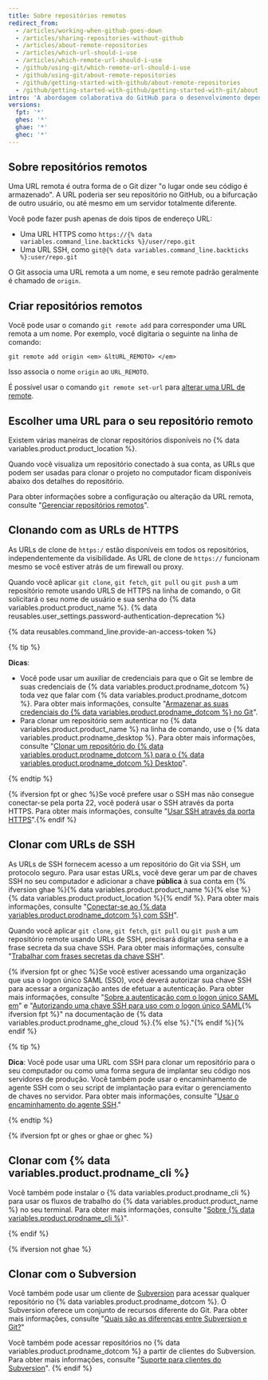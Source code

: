 ```yaml
---
title: Sobre repositórios remotos
redirect_from:
  - /articles/working-when-github-goes-down
  - /articles/sharing-repositories-without-github
  - /articles/about-remote-repositories
  - /articles/which-url-should-i-use
  - /articles/which-remote-url-should-i-use
  - /github/using-git/which-remote-url-should-i-use
  - /github/using-git/about-remote-repositories
  - /github/getting-started-with-github/about-remote-repositories
  - /github/getting-started-with-github/getting-started-with-git/about-remote-repositories
intro: 'A abordagem colaborativa do GitHub para o desenvolvimento depende da publicação de commits do seu repositório local para {% data variables.product.product_name %} para que outras pessoas visualizem, façam buscas e atualizações.'
versions:
  fpt: '*'
  ghes: '*'
  ghae: '*'
  ghec: '*'
---
```


## Sobre repositórios remotos

Uma URL remota é outra forma de o Git dizer "o lugar onde seu código é armazenado". A URL poderia ser seu repositório no GitHub, ou a bifurcação de outro usuário, ou até mesmo em um servidor totalmente diferente.

Você pode fazer push apenas de dois tipos de endereço URL:

* Uma URL HTTPS como `https://{% data variables.command_line.backticks %}/user/repo.git`
* Uma URL SSH, como `git@{% data variables.command_line.backticks %}:user/repo.git`

O Git associa uma URL remota a um nome, e seu remote padrão geralmente é chamado de `origin`.

## Criar repositórios remotos

Você pode usar o comando `git remote add` para corresponder uma URL remota a um nome. Por exemplo, você digitaria o seguinte na linha de comando:

```shell
git remote add origin <em> &ltURL_REMOTO> </em>
```

Isso associa o nome `origin` ao `URL_REMOTO`.

É possível usar o comando `git remote set-url` para [alterar uma URL de remote](/github/getting-started-with-github/managing-remote-repositories).

## Escolher uma URL para o seu repositório remoto

Existem várias maneiras de clonar repositórios disponíveis no {% data variables.product.product_location %}.

Quando você visualiza um repositório conectado à sua conta, as URLs que podem ser usadas para clonar o projeto no computador ficam disponíveis abaixo dos detalhes do repositório.

Para obter informações sobre a configuração ou alteração da URL remota, consulte "[Gerenciar repositórios remotos](/github/getting-started-with-github/managing-remote-repositories)".

## Clonando com as URLs de HTTPS

As URLs de clone de `https:/` estão disponíveis em todos os repositórios, independentemente da visibilidade. As URL de clone de `https://` funcionam mesmo se você estiver atrás de um firewall ou proxy.

Quando você aplicar `git clone`, `git fetch`, `git pull` ou `git push` a um repositório remote usando URLS de HTTPS na linha de comando, o Git solicitará o seu nome de usuário e sua senha do {% data variables.product.product_name %}. {% data reusables.user_settings.password-authentication-deprecation %}

{% data reusables.command_line.provide-an-access-token %}

{% tip %}

**Dicas**:
- Você pode usar um auxiliar de credenciais para que o Git se lembre de suas credenciais de {% data variables.product.prodname_dotcom %} toda vez que falar com {% data variables.product.prodname_dotcom %}. Para obter mais informações, consulte "[Armazenar as suas credenciais do {% data variables.product.prodname_dotcom %} no Git](/github/getting-started-with-github/caching-your-github-credentials-in-git)".
- Para clonar um repositório sem autenticar no {% data variables.product.product_name %} na linha de comando, use o {% data variables.product.prodname_desktop %}. Para obter mais informações, consulte "[Clonar um repositório do {% data variables.product.prodname_dotcom %} para o {% data variables.product.prodname_dotcom %} Desktop](/desktop/contributing-to-projects/cloning-a-repository-from-github-to-github-desktop)".

{% endtip %}

 {% ifversion fpt or ghec %}Se você prefere usar o SSH mas não consegue conectar-se pela porta 22, você poderá usar o SSH através da porta HTTPS. Para obter mais informações, consulte "[Usar SSH através da porta HTTPS](/github/authenticating-to-github/using-ssh-over-the-https-port)".{% endif %}

## Clonar com URLs de SSH

As URLs de SSH fornecem acesso a um repositório do Git via SSH, um protocolo seguro. Para usar estas URLs, você deve gerar um par de chaves SSH no seu computador e adicionar a chave **pública** à sua conta em {% ifversion ghae %}{% data variables.product.product_name %}{% else %}{% data variables.product.product_location %}{% endif %}. Para obter mais informações, consulte "[Conectar-se ao {% data variables.product.prodname_dotcom %} com SSH](/github/authenticating-to-github/connecting-to-github-with-ssh)".

Quando você aplicar `git clone`, `git fetch`, `git pull` ou `git push` a um repositório remote usando URLs de SSH, precisará digitar uma senha e a frase secreta da sua chave SSH. Para obter mais informações, consulte "[Trabalhar com frases secretas da chave SSH](/github/authenticating-to-github/working-with-ssh-key-passphrases)".

{% ifversion fpt or ghec %}Se você estiver acessando uma organização que usa o logon único SAML (SSO), você deverá autorizar sua chave SSH para acessar a organização antes de efetuar a autenticação. Para obter mais informações, consulte "[Sobre a autenticação com o logon único SAML em](/enterprise-cloud@latest/authentication/authenticating-with-saml-single-sign-on/about-authentication-with-saml-single-sign-on)" e "[Autorizando uma chave SSH para uso com o logon único SAML](/enterprise-cloud@latest/authentication/authenticating-with-saml-single-sign-on/authorizing-a-personal-access-token-for-use-with-saml-single-sign-on){% ifversion fpt %}" na documentação de {% data variables.product.prodname_ghe_cloud %}.{% else %}."{% endif %}{% endif %}

{% tip %}

**Dica**: Você pode usar uma URL com SSH para clonar um repositório para o seu computador ou como uma forma segura de implantar seu código nos servidores de produção. Você também pode usar o encaminhamento de agente SSH com o seu script de implantação para evitar o gerenciamento de chaves no servidor. Para obter mais informações, consulte "[Usar o encaminhamento do agente SSH](/developers/overview/using-ssh-agent-forwarding)."

{% endtip %}

{% ifversion fpt or ghes or ghae or ghec %}

## Clonar com {% data variables.product.prodname_cli %}

Você também pode instalar o {% data variables.product.prodname_cli %} para usar os fluxos de trabalho do {% data variables.product.product_name %} no seu terminal. Para obter mais informações, consulte "[Sobre {% data variables.product.prodname_cli %}](/github-cli/github-cli/about-github-cli)".

{% endif %}

{% ifversion not ghae %}
## Clonar com o Subversion

Você também pode usar um cliente de [Subversion](https://subversion.apache.org/) para acessar qualquer repositório no {% data variables.product.prodname_dotcom %}. O Subversion oferece um conjunto de recursos diferente do Git. Para obter mais informações, consulte "[Quais são as diferenças entre Subversion e Git?](/github/importing-your-projects-to-github/what-are-the-differences-between-subversion-and-git)"

Você também pode acessar repositórios no {% data variables.product.prodname_dotcom %} a partir de clientes do Subversion. Para obter mais informações, consulte "[Suporte para clientes do Subversion](/github/importing-your-projects-to-github/support-for-subversion-clients)".
{% endif %}
